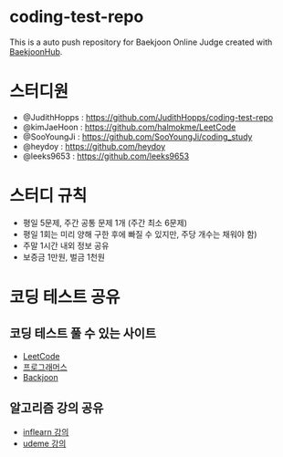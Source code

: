 # coding-test-repo
This is a auto push repository for Baekjoon Online Judge created with [BaekjoonHub](https://github.com/BaekjoonHub/BaekjoonHub).


# 스터디원
- @JudithHopps : https://github.com/JudithHopps/coding-test-repo
- @kimJaeHoon : https://github.com/halmokme/LeetCode
- @SooYoungJi : https://github.com/SooYoungJi/coding_study
- @heydoy : https://github.com/heydoy
- @leeks9653 : https://github.com/leeks9653

# 스터디 규칙
- 평일 5문제, 주간 공통 문제 1개 (주간 최소 6문제)
- 평일 1회는 미리 양해 구한 후에 빠질 수 있지만, 주당 개수는 채워야 함)
- 주말 1시간 내외 정보 공유
- 보증금 1만원, 벌금 1천원


# 코딩 테스트 공유 

## 코딩 테스트 풀 수 있는 사이트
- [LeetCode](https://leetcode.com/)
- [프로그래머스](https://programmers.co.kr/)
- [Backjoon](https://www.acmicpc.net/)

## 알고리즘 강의 공유 
- [inflearn 강의](https://www.inflearn.com/course/2%EC%A3%BC%EB%A7%8C%EC%97%90-%ED%86%B5%EA%B3%BC%ED%95%98%EB%8A%94-%EC%95%8C%EA%B3%A0%EB%A6%AC%EC%A6%98-%EC%BD%94%EB%94%A9%ED%85%8C%EC%8A%A4%ED%8A%B8#curriculum)
- [udeme 강의](https://www.udemy.com/course/best-javascript-data-structures/)
